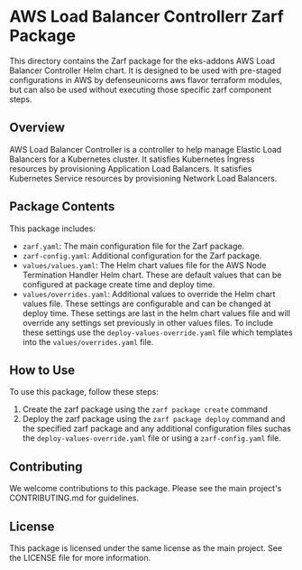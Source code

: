 # AWS Load Balancer Controllerr Zarf Package

This directory contains the Zarf package for the eks-addons AWS Load Balancer Controller Helm chart. It is designed to be used with pre-staged configurations in AWS by defenseunicorns aws flavor terraform modules, but can also be used without executing those specific zarf component steps.

## Overview

AWS Load Balancer Controller is a controller to help manage Elastic Load Balancers for a Kubernetes cluster. It satisfies Kubernetes Ingress resources by provisioning Application Load Balancers. It satisfies Kubernetes Service resources by provisioning Network Load Balancers.

## Package Contents

This package includes:

- `zarf.yaml`: The main configuration file for the Zarf package.
- `zarf-config.yaml`: Additional configuration for the Zarf package.
- `values/values.yaml`: The Helm chart values file for the AWS Node Termination Handler Helm chart. These are default values that can be configured at package create time and deploy time.
- `values/overrides.yaml`: Additional values to override the Helm chart values file. These settings are configurable and can be changed at deploy time. These settings are last in the helm chart values file and will override any settings set previously in other values files. To include these settings use the `deploy-values-override.yaml` file which templates into the `values/overrides.yaml` file.

## How to Use

To use this package, follow these steps:

1. Create the zarf package using the `zarf package create` command
2. Deploy the zarf package using the `zarf package deploy` command and the specified zarf package and any additional configuration files suchas the `deploy-values-override.yaml` file or using a `zarf-config.yaml` file.

## Contributing

We welcome contributions to this package. Please see the main project's CONTRIBUTING.md for guidelines.

## License

This package is licensed under the same license as the main project. See the LICENSE file for more information.
